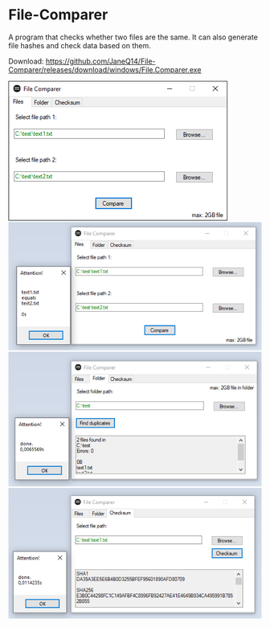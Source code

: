 # File-Comparer
 A program that checks whether two files are the same. It can also generate file hashes and check data based on them.
 
Download:
https://github.com/JaneQ14/File-Comparer/releases/download/windows/File.Comparer.exe

![](https://github.com/JaneQ14/File-Comparer/blob/main/.img/1.png)
![](https://github.com/JaneQ14/File-Comparer/blob/main/.img/2.png)
![](https://github.com/JaneQ14/File-Comparer/blob/main/.img/3.png)
![](https://github.com/JaneQ14/File-Comparer/blob/main/.img/4.png)
